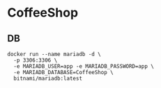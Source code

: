 # CoffeeShop

## DB

```
docker run --name mariadb -d \
  -p 3306:3306 \
  -e MARIADB_USER=app -e MARIADB_PASSWORD=app \
  -e MARIADB_DATABASE=CoffeeShop \
  bitnami/mariadb:latest
```

